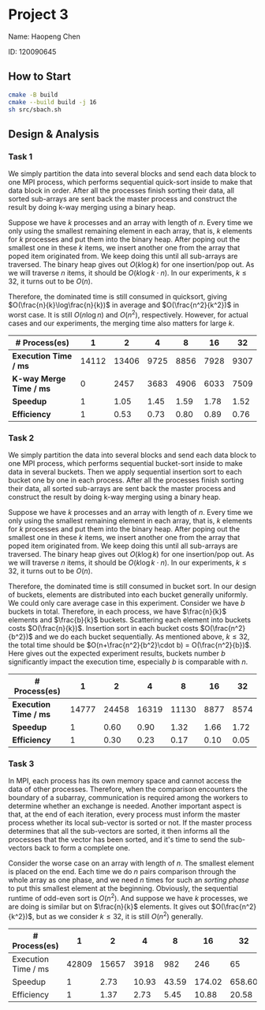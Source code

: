 # Project 3

Name: Haopeng Chen

ID: 120090645

## How to Start

```bash
cmake -B build
cmake --build build -j 16
sh src/sbach.sh
```

## Design & Analysis

### Task 1

We simply partition the data into several blocks and send each data block to one MPI process, which performs sequential quick-sort inside to make that data block in order. After all the processes finish sorting their data, all sorted sub-arrays are sent back the master process and construct the result by doing k-way merging using a binary heap.

Suppose we have $k$ processes and an array with length of $n$. Every time we only using the smallest remaining element in each array, that is, $k$ elements for $k$ processes and put them into the binary heap. After poping out the smallest one in these $k$ items, we insert another one from the array that poped item originated from. We keep doing this until all sub-arrays are traversed. The binary heap gives out $O(k\log k)$ for one insertion/pop out. As we will traverse $n$ items, it should be $O(k\log k\cdot n)$. In our experiments, $k \le 32$, it turns out to be $O(n)$.

Therefore, the dominated time is still consumed in quicksort, giving $O(\frac{n}{k}\log\frac{n}{k})$ in average and $O(\frac{n^2}{k^2})$ in worst case. It is still $O(n\log n)$ and $O(n^2)$, respectively. However, for actual cases and our experiments, the merging time also matters for large $k$.

| # Process(es)             | 1     | 2     | 4    | 8    | 16   | 32   |
| ------------------------- | ----- | ----- | ---- | ---- | ---- | ---- |
| **Execution Time / ms**   | 14112 | 13406 | 9725 | 8856 | 7928 | 9307 |
| **K-way Merge Time / ms** | 0     | 2457  | 3683 | 4906 | 6033 | 7509 |
| **Speedup**               | 1     | 1.05  | 1.45 | 1.59 | 1.78 | 1.52 |
| **Efficiency**            | 1     | 0.53  | 0.73 | 0.80 | 0.89 | 0.76 |

### Task 2

We simply partition the data into several blocks and send each data block to one MPI process, which performs sequential bucket-sort inside to make data in several buckets. Then we apply sequential insertion sort to each bucket one by one in each process. After all the processes finish sorting their data, all sorted sub-arrays are sent back the master process and construct the result by doing k-way merging using a binary heap.

Suppose we have $k$ processes and an array with length of $n$. Every time we only using the smallest remaining element in each array, that is, $k$ elements for $k$ processes and put them into the binary heap. After poping out the smallest one in these $k$ items, we insert another one from the array that poped item originated from. We keep doing this until all sub-arrays are traversed. The binary heap gives out $O(k\log k)$ for one insertion/pop out. As we will traverse $n$ items, it should be $O(k\log k\cdot n)$. In our experiments, $k \le 32$, it turns out to be $O(n)$.

Therefore, the dominated time is still consumed in bucket sort. In our design of buckets, elements are distributed into each bucket generally uniformly. We could only care average case in this experiment. Consider we have $b$ buckets in total. Therefore, in each process, we have $\frac{n}{k}$ elements and $\frac{b}{k}$ buckets. Scattering each element into buckets costs $O(\frac{n}{k})$. Insertion sort in each bucket costs $O(\frac{n^2}{b^2})$ and we do each bucket sequentially. As mentioned above, $k\le 32$, the total time should be $O(n+\frac{n^2}{b^2}\cdot b) = O(\frac{n^2}{b})$. Here gives out the expected experiment results, buckets number $b$ significantly impact the execution time, especially $b$ is comparable with $n$.

| # Process(es)           | 1     | 2     | 4     | 8     | 16   | 32   |
| ----------------------- | ----- | ----- | ----- | ----- | ---- | ---- |
| **Execution Time / ms** | 14777 | 24458 | 16319 | 11130 | 8877 | 8574 |
| **Speedup**             | 1     | 0.60  | 0.90  | 1.32  | 1.66 | 1.72 |
| **Efficiency**          | 1     | 0.30  | 0.23  | 0.17  | 0.10 | 0.05 |

### Task 3

In MPI, each process has its own memory space and cannot access the data of other processes. Therefore, when the comparison encounters the boundary of a subarray, communication is required among the workers to determine whether an exchange is needed. Another important aspect is that, at the end of each iteration, every process must inform the master process whether its local sub-vector is sorted or not. If the master process determines that all the sub-vectors are sorted, it then informs all the processes that the vector has been sorted, and it's time to send the sub-vectors back to form a complete one.

Consider the worse case on an array with length of $n$. The smallest element is placed on the end. Each time we do $n$ pairs comparison through the whole array as one phase, and we need $n$ times for such an *sorting phase* to put this smallest element at the beginning. Obviously, the sequential runtime of odd-even sort is $O(n^2)$. And suppose we have $k$ processes, we are doing is similar but on $\frac{n}{k}$ elements. It gives out $O(\frac{n^2}{k^2})$, but as we consider $k\le32$, it is still $O(n^2)$ generally.

| # Process(es)       | 1     | 2     | 4     | 8     | 16     | 32     |
| ------------------- | ----- | ----- | ----- | ----- | ------ | ------ |
| Execution Time / ms | 42809 | 15657 | 3918  | 982   | 246    | 65     |
| Speedup             | 1     | 2.73  | 10.93 | 43.59 | 174.02 | 658.60 |
| Efficiency          | 1     | 1.37  | 2.73  | 5.45  | 10.88  | 20.58  |

